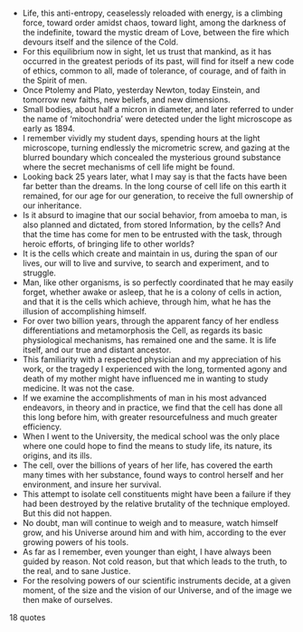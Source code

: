  - Life, this anti-entropy, ceaselessly reloaded with energy, is a climbing force, toward order amidst chaos, toward light, among the darkness of the indefinite, toward the mystic dream of Love, between the fire which devours itself and the silence of the Cold.
 - For this equilibrium now in sight, let us trust that mankind, as it has occurred in the greatest periods of its past, will find for itself a new code of ethics, common to all, made of tolerance, of courage, and of faith in the Spirit of men.
 - Once Ptolemy and Plato, yesterday Newton, today Einstein, and tomorrow new faiths, new beliefs, and new dimensions.
 - Small bodies, about half a micron in diameter, and later referred to under the name of ‘mitochondria’ were detected under the light microscope as early as 1894.
 - I remember vividly my student days, spending hours at the light microscope, turning endlessly the micrometric screw, and gazing at the blurred boundary which concealed the mysterious ground substance where the secret mechanisms of cell life might be found.
 - Looking back 25 years later, what I may say is that the facts have been far better than the dreams. In the long course of cell life on this earth it remained, for our age for our generation, to receive the full ownership of our inheritance.
 - Is it absurd to imagine that our social behavior, from amoeba to man, is also planned and dictated, from stored Information, by the cells? And that the time has come for men to be entrusted with the task, through heroic efforts, of bringing life to other worlds?
 - It is the cells which create and maintain in us, during the span of our lives, our will to live and survive, to search and experiment, and to struggle.
 - Man, like other organisms, is so perfectly coordinated that he may easily forget, whether awake or asleep, that he is a colony of cells in action, and that it is the cells which achieve, through him, what he has the illusion of accomplishing himself.
 - For over two billion years, through the apparent fancy of her endless differentiations and metamorphosis the Cell, as regards its basic physiological mechanisms, has remained one and the same. It is life itself, and our true and distant ancestor.
 - This familiarity with a respected physician and my appreciation of his work, or the tragedy I experienced with the long, tormented agony and death of my mother might have influenced me in wanting to study medicine. It was not the case.
 - If we examine the accomplishments of man in his most advanced endeavors, in theory and in practice, we find that the cell has done all this long before him, with greater resourcefulness and much greater efficiency.
 - When I went to the University, the medical school was the only place where one could hope to find the means to study life, its nature, its origins, and its ills.
 - The cell, over the billions of years of her life, has covered the earth many times with her substance, found ways to control herself and her environment, and insure her survival.
 - This attempt to isolate cell constituents might have been a failure if they had been destroyed by the relative brutality of the technique employed. But this did not happen.
 - No doubt, man will continue to weigh and to measure, watch himself grow, and his Universe around him and with him, according to the ever growing powers of his tools.
 - As far as I remember, even younger than eight, I have always been guided by reason. Not cold reason, but that which leads to the truth, to the real, and to sane Justice.
 - For the resolving powers of our scientific instruments decide, at a given moment, of the size and the vision of our Universe, and of the image we then make of ourselves.

18 quotes